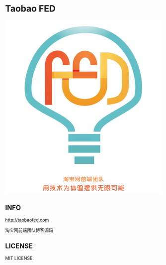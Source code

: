 # Taobao FED

![taobao FED](./source/images/taobaofed.png)

## INFO

<http://taobaofed.com>

淘宝网前端团队博客源码

## LICENSE

MIT LICENSE.